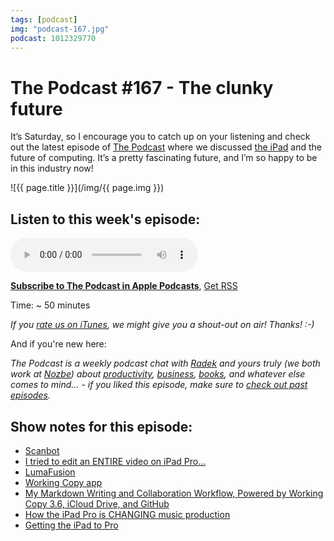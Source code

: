 ```yaml
---
tags: [podcast]
img: "podcast-167.jpg"
podcast: 1012329770
---
```


# The Podcast #167 - The clunky future

It’s Saturday, so I encourage you to catch up on your listening and check out the latest episode of [The Podcast][p] where we discussed [the iPad](/ipadonly) and the future of computing. It’s a pretty fascinating future, and I’m so happy to be in this industry now!

<!--More-->

![{{ page.title }}](/img/{{ page.img }})

## Listen to this week's episode:

<audio controls>
<source src="https://files.nozbe.com/podcast/167.mp3" type="audio/mpeg">
</audio>

**[Subscribe to The Podcast in Apple Podcasts][i]**, [Get RSS][rss]

Time: ~ 50 minutes

*If you [rate us on iTunes][i], we might give you a shout-out on air! Thanks! :-)*

And if you're new here:

*The Podcast is a weekly podcast chat with [Radek][r] and yours truly (we both work at [Nozbe][n]) about [productivity](/productivity), [business](/business), [books](/books), and whatever else comes to mind… - if you liked this episode, make sure to [check out past episodes](/podcast).*

## Show notes for this episode:

  * [Scanbot](https://scanbot.io/en/index.html)
  * [I tried to edit an ENTIRE video on iPad Pro...](https://www.youtube.com/watch?v=-ZpsliNmJLo)
  * [LumaFusion](https://luma-touch.com/lumafusion-for-ios/)
  * [Working Copy app](https://workingcopyapp.com/)
  * [My Markdown Writing and Collaboration Workflow, Powered by Working Copy 3.6, iCloud Drive, and GitHub](https://www.macstories.net/ios/my-markdown-writing-and-collaboration-workflow-powered-by-working-copy-3-6-icloud-drive-and-github/)
  * [How the iPad Pro is CHANGING music production](https://www.youtube.com/watch?v=dItCj676GmA)
  * [Getting the iPad to Pro](https://craigmod.com/essays/ipad_pro/)

[y]: https://michael.gratis/thepodcastyt
[rss]: https://thepodcast.fm/episodes?format=RSS
[e]: /podcast-167

[p]: /podcast
[n]: https://nozbe.com/?a=mike
[r]: https://michael.gratis/radex
[i]: https://michael.gratis/thepodcast
[o]: https://michael.gratis/ipadonly


